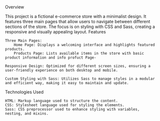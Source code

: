 Overview

This project is a fictional e-commerce store with a minimalist design. It features three main pages that allow users to navigate between different sections of the store. The focus is on styling with CSS and Sass, creating a responsive and visually appealing layout.
Features

    Three Main Pages:
        Home Page: Displays a welcoming interface and highlights featured products.
        Products Page: Lists available items in the store with basic product information and info profuct Page-

    Responsive Design: Optimized for different screen sizes, ensuring a user-friendly experience on both desktop and mobile.

    Custom Styling with Sass: Utilizes Sass to manage styles in a modular and efficient way, making it easy to maintain and update.

Technologies Used

    HTML: Markup language used to structure the content.
    CSS: Stylesheet language used for styling the elements.
    Sass: CSS preprocessor used to enhance styling with variables, nesting, and mixins.
